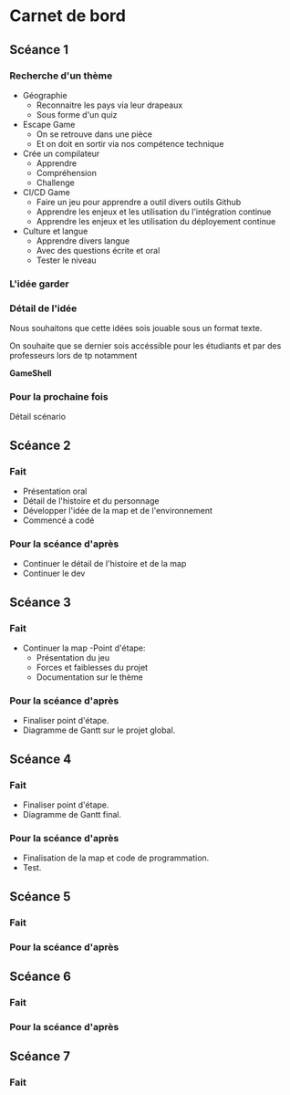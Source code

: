# Carnet de bord
## Scéance 1

### Recherche d'un thème 
- Géographie
  - Reconnaitre les pays via leur drapeaux
  - Sous forme d'un quiz
- Escape Game
  - On se retrouve dans une pièce
  - Et on doit en sortir via nos compétence technique
- Crée un compilateur
  - Apprendre
  - Compréhension
  - Challenge
- CI/CD Game
  - Faire un jeu pour apprendre a outil divers outils Github
  - Apprendre les enjeux et les utilisation du l'intégration continue
  - Apprendre les enjeux et les utilisation du déployement continue
- Culture et langue
  - Apprendre divers langue
  - Avec des questions écrite et oral
  - Tester le niveau 


### L'idée garder



### Détail de l'idée
Nous souhaitons que cette idées sois jouable sous un format texte.

On souhaite que se dernier sois accéssible pour les étudiants et par des professeurs lors de tp notamment

**GameShell**
 

### Pour la prochaine fois
Détail scénario


## Scéance 2
### Fait
- Présentation oral  
- Détail de l'histoire et du personnage
- Développer l'idée de la map et de l'environnement
- Commencé a codé

### Pour la scéance d'après
- Continuer le détail de l'histoire et de la map 
- Continuer le dev

## Scéance 3
### Fait
- Continuer la map
-Point d'étape:
  - Présentation du jeu
  - Forces et faiblesses du projet
  - Documentation sur le thème 
  



### Pour la scéance d'après
- Finaliser point d'étape.
- Diagramme de Gantt sur le projet global.
## Scéance 4
### Fait
- Finaliser point d'étape.
- Diagramme de Gantt final.
### Pour la scéance d'après
- Finalisation de la map et code de programmation.
- Test.
## Scéance 5
### Fait

### Pour la scéance d'après

## Scéance 6
### Fait

### Pour la scéance d'après

## Scéance 7
### Fait


